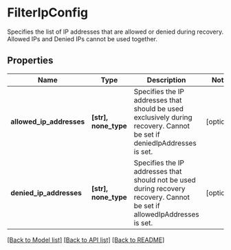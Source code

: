 # FilterIpConfig

Specifies the list of IP addresses that are allowed or denied during recovery. Allowed IPs and Denied IPs cannot be used together.

## Properties
Name | Type | Description | Notes
------------ | ------------- | ------------- | -------------
**allowed_ip_addresses** | **[str], none_type** | Specifies the IP addresses that should be used exclusively during recovery. Cannot be set if deniedIpAddresses is set. | [optional] 
**denied_ip_addresses** | **[str], none_type** | Specifies the IP addresses that should not be used during recovery recovery. Cannot be set if allowedIpAddresses is set. | [optional] 

[[Back to Model list]](../README.md#documentation-for-models) [[Back to API list]](../README.md#documentation-for-api-endpoints) [[Back to README]](../README.md)


